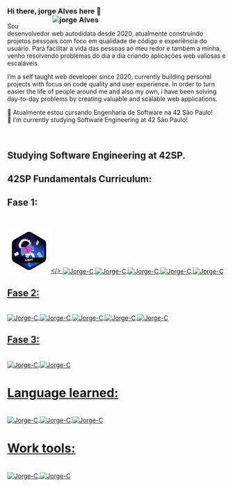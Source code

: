 ### Hi there, jorge Alves here 👋<img src="https://raw.githubusercontent.com/MicaelliMedeiros/micaellimedeiros/master/image/computer-illustration.png" min-width="400px" max-width="400px" width="400px" align="right" alt="jorge Alves">

Sou desenvolvedor web autodidata desde 2020, atualmente construindo projetos pessoais com foco em qualidade de código e experiência do usuário.  Para facilitar a vida das pessoas ao meu redor e também a minha, venho resolvendo problemas do dia a dia criando aplicações web valiosas e escaláveis.

I’m a self taught web developer since 2020, currently building personal projects with focus on code quality and user experience. In order to turn easier the life of people around me and also my own, i have been solving day-to-day problems by creating valuable and scalable web applications.

:rocket: Atualmente estou cursando Engenharia de Software na 42 São Paulo! <br />
:rocket: I’m currently studying Software Engineering at 42 São Paulo! 

<br>

## Studying Software Engineering at 42SP.

<!-- ## My current stats -->

<!-- <div>
  <a href="https://github.com/jorgeedualves">
  <img height="180em" src="https://github-readme-stats.vercel.app/api?username=jorgeedualves&show_icons=true&theme=dracula&include_all_commits=true&count_private=true"/>
  <img height="180em" src="https://github-readme-stats.vercel.app/api/top-langs/?username=jorgeedualves&layout=compact&langs_count=16&theme=dracula"/>
  <br>
</div> -->

## 42SP Fundamentals Curriculum:
  
## Fase 1:

<div style="display: inline_block"><br>
   
  <a href="https://github.com/enverbey"><img src="https://github.com/enverbey/42_projects_png/blob/master/libftn.png" alt="42 Badge" height="100" width="100"></>
  <img align="center" alt="Jorge-C" height="100" width="100" src="https://game.42sp.org.br/static/assets/achievements/get_next_linem.png" />
  <img align="center" alt="Jorge-C" height="100" width="100" src="https://game.42sp.org.br/static/assets/achievements/ft_printfm.png" />
  <img align="center" alt="Jorge-C" height="100" width="100" src="https://game.42sp.org.br/static/assets/achievements/born2beroote.png" />
  <img align="center" alt="Jorge-C" height="100" width="100" src="https://game.42sp.org.br/static/assets/achievements/so_longm.png" />
  <img align="center" alt="Jorge-C" height="100" width="100" src="https://game.42sp.org.br/static/assets/achievements/minitalkm.png" />
</div>

  ## Fase 2:
  
<div style="display: inline_block"><br>
 
  <img align="center" alt="Jorge-C" height="100" width="100" src="https://game.42sp.org.br/static/assets/achievements/push_swape.png" />
  <img align="center" alt="Jorge-C" height="100" width="100" src="https://game.42sp.org.br/static/assets/achievements/minishelle.png" />
  <img align="center" alt="Jorge-C" height="100" width="100" src="https://game.42sp.org.br/static/assets/achievements/philosopherse.png" />
  <img align="center" alt="Jorge-C" height="100" width="100" src="https://game.42sp.org.br/static/assets/achievements/netpracticee.png" />
  <img align="center" alt="Jorge-C" height="100" width="100" src="https://game.42sp.org.br/static/assets/achievements/cub3dm.png" /><br>
  
</div> 

  ## Fase 3:
  
<div style="display: inline_block"><br>
 
  <img align="center" alt="Jorge-C" height="100" width="100" src="https://game.42sp.org.br/static/assets/achievements/cppe.png" />
  <img align="center" alt="Jorge-C" height="100" width="100" src="https://game.42sp.org.br/static/assets/achievements/inceptione.png" />
  
</div> 

# Language learned:

<div style="display: inline_block"><br>
  
  <img align="center" alt="Jorge-C" height="30" width="40" src="https://cdn.jsdelivr.net/gh/devicons/devicon/icons/bash/bash-original.svg" />
  <img align="center" alt="Jorge-C" height="30" width="40" src="https://cdn.jsdelivr.net/gh/devicons/devicon/icons/c/c-original.svg" />
  <img align="center" alt="Jorge-C" height="30" width="40" src="https://cdn.jsdelivr.net/gh/devicons/devicon/icons/cplusplus/cplusplus-original.svg" />
  
</div>
  
  # Work tools:

<div style="display: inline_block"><br>
  
  <img  align="center" alt="Jorge-C" height="30" width="40" src="https://cdn.jsdelivr.net/gh/devicons/devicon/icons/vscode/vscode-original.svg" />
  <img  align="center" alt="Jorge-C" height="30" width="40" src="https://cdn.jsdelivr.net/gh/devicons/devicon/icons/linux/linux-original.svg" />
  
</div>
<br>

<!--
## Feel free to get in touch with me:
 <div>
  <a href="https://instagram.com/devjota" target="_blank"><img src="https://img.shields.io/badge/-Instagram-%23E4405F?style=for-the-badge&logo=instagram&logoColor=white" target="_blank"></a>
  <a href = "mailto:jorgeedualves84@gmail.com"><img src="https://img.shields.io/badge/-Gmail-%23333?style=for-the-badge&logo=gmail&logoColor=white" target="_blank"></a>
  <a href="https://www.linkedin.com/in/jorge-eduardo-alves-094b4331/" target="_blank"><img src="https://img.shields.io/badge/-LinkedIn-%230077B5?style=for-the-badge&logo=linkedin&logoColor=white" target="_blank"></a> 
</div>
*/
-->
